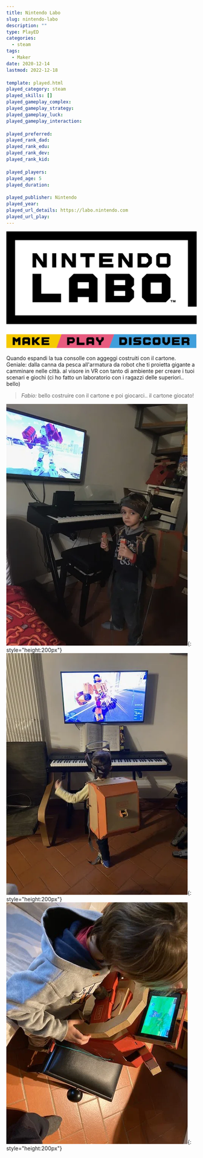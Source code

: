 ```yaml
---
title: Nintendo Labo
slug: nintendo-labo
description: ""
type: PlayED
categories:
  - steam
tags:
  - Maker
date: 2020-12-14
lastmod: 2022-12-18

template: played.html
played_category: steam
played_skills: []
played_gameplay_complex: 
played_gameplay_strategy: 
played_gameplay_luck: 
played_gameplay_interaction: 

played_preferred: 
played_rank_dad: 
played_rank_edu: 
played_rank_dev: 
played_rank_kid: 

played_players: 
played_age: 5
played_duration: 

played_publisher: Nintendo
played_year: 
played_url_details: https://labo.nintendo.com
played_url_play: 
---
```


![](img/nintendo-labo-logo.webp)

Quando espandi la tua consolle con aggeggi costruiti con il cartone. Geniale: dalla canna da pesca all'armatura da robot che ti proietta gigante a camminare nelle città.
al visore in VR con tanto di ambiente per creare i tuoi scenari e giochi (ci ho fatto un laboratorio con i ragazzi delle superiori.. bello)

> *Fabio:*
> bello costruire con il cartone e poi giocarci.. il cartone giocato!

![](img/nintendo_labo.webp){: style="height:200px"}
![](img/nintento_labo_1.webp){: style="height:200px"}
![](img/nintento_labo_2.webp){: style="height:200px"}
